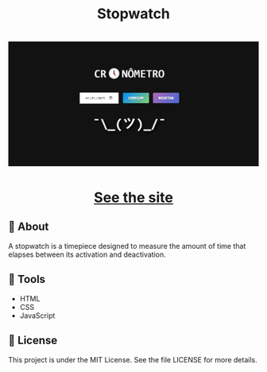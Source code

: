 <h1 align='center'>
Stopwatch
</h1>

<h1 align='center'>
  <img src="./assets/animationscronmt.gif" />
</h1>
<h1 align='center'><a href="">See the site</a></h1>

## 📕 About

A stopwatch is a timepiece designed to measure the amount of time that elapses between its activation and deactivation.

## 🔨 Tools

- HTML
- CSS
- JavaScript

## 🧾 License

This project is under the MIT License. See the file LICENSE for more details.

